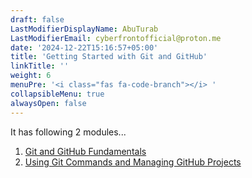 ```yaml
---
draft: false
LastModifierDisplayName: AbuTurab
LastModifierEmail: cyberfrontofficial@proton.me
date: '2024-12-22T15:16:57+05:00'
title: 'Getting Started with Git and GitHub'
linkTitle: ''
weight: 6
menuPre: '<i class="fas fa-code-branch"></i> '
collapsibleMenu: true
alwaysOpen: false
---
```


It has following 2 modules...

1. [Git and GitHub Fundamentals](/devops-and-cloud/ibm-devops-and-se/git-and-github/git-and-github-fundamentals)
2. [Using Git Commands and Managing GitHub Projects](/devops-and-cloud/ibm-devops-and-se/git-and-github/using-git-commands-and-managing-github-projects)
